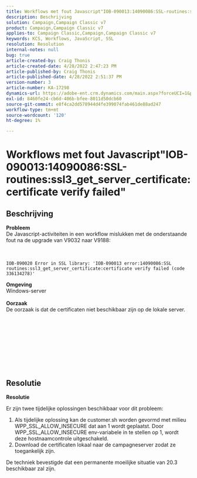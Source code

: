 ```yaml
---
title: Workflows met fout Javascript"IOB-090013:14090086:SSL-routines:ssl3_get_server_certificate:certificate verify failed"
description: Beschrijving
solution: Campaign,Campaign Classic v7
product: Campaign,Campaign Classic v7
applies-to: Campaign Classic,Campaign,Campaign Classic v7
keywords: KCS, Workflows, JavaScript, SSL
resolution: Resolution
internal-notes: null
bug: true
article-created-by: Craig Thonis
article-created-date: 4/28/2022 2:47:23 PM
article-published-by: Craig Thonis
article-published-date: 4/28/2022 2:51:37 PM
version-number: 3
article-number: KA-17298
dynamics-url: https://adobe-ent.crm.dynamics.com/main.aspx?forceUCI=1&pagetype=entityrecord&etn=knowledgearticle&id=d9951f1b-02c7-ec11-a7b6-0022480a10ee
exl-id: 8460fe24-cb6d-406b-bfee-8011d50dcb60
source-git-commit: e8f4ca2dd578944d4fe399074fab461de88ad247
workflow-type: tm+mt
source-wordcount: '120'
ht-degree: 1%

---
```


# Workflows met fout Javascript&quot;IOB-090013:14090086:SSL-routines:ssl3_get_server_certificate:certificate verify failed&quot;

## Beschrijving

<b>Probleem</b>
<br>De Javascript-activiteiten in een workflow mislukken met de onderstaande fout na de upgrade van V9032 naar V9188: <br><br><br>

```
IOB-090020 Error in SSL library: 'IOB-090013 error:14090086:SSL routines:ssl3_get_server_certificate:certificate verify failed (code 336134278)'
```


<b>Omgeving</b>
<br>Windows-server<br><br>
<b>Oorzaak</b>
<br>De oorzaak is dat de certificaten niet beschikbaar zijn op de lokale server.<br><br> <br>

<br><br><br> <br><br> 

## Resolutie


<b>Resolutie</b>

Er zijn twee tijdelijke oplossingen beschikbaar voor dit probleem:
1. Als tijdelijke oplossing kan de customer.sh worden gevormd met milieu WPP_SSL_ALLOW_INSECURE dat aan 1 wordt geplaatst. Door WPP_SSL_ALLOW_INSECURE env-variabele in te stellen op 1, wordt deze hostnaamcontrole uitgeschakeld. 
2. Download de certificaten lokaal naar de campagneserver zodat ze toegankelijk zijn.

De techniek bevestigde dat een permanente moeilijke situatie van 20.3 beschikbaar zal zijn.
